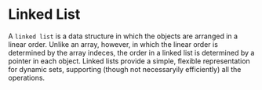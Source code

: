 # Linked List

A `linked list` is a data structure in which the objects are arranged in a linear order. Unlike an array, however, in which the linear order is determined by the array indeces, the order in a linked list is determined by a pointer in each object. Linked lists provide a simple, flexible representation for dynamic sets, supporting (though not necessaryily efficiently) all the operations.
